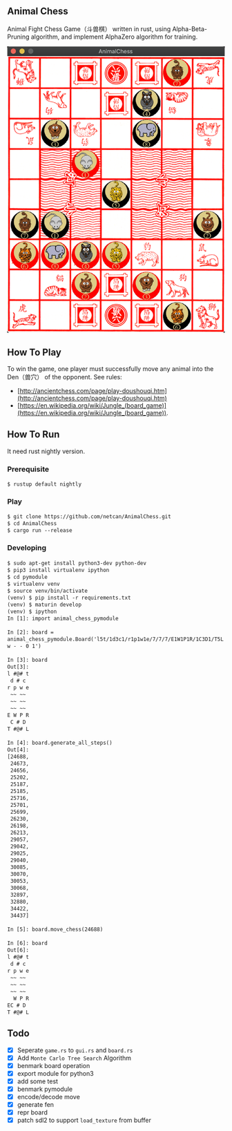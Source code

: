 ## Animal Chess
Animal Fight Chess Game（斗兽棋） written in rust, using Alpha-Beta-Pruning algorithm, and implement AlphaZero algorithm for training.

![assets/animal_chess.png](assets/animal_chess.png)

## How To Play
To win the game, one player must successfully move any animal into the Den（兽穴） of the opponent.
See rules:
- [http://ancientchess.com/page/play-doushouqi.htm](http://ancientchess.com/page/play-doushouqi.htm)
- [https://en.wikipedia.org/wiki/Jungle_(board_game)](https://en.wikipedia.org/wiki/Jungle_(board_game)).

## How To Run
It need rust nightly version.

### Prerequisite
```
$ rustup default nightly
```

### Play
```
$ git clone https://github.com/netcan/AnimalChess.git
$ cd AnimalChess
$ cargo run --release
```

### Developing
```
$ sudo apt-get install python3-dev python-dev
$ pip3 install virtualenv ipython
$ cd pymodule
$ virtualenv venv
$ source venv/bin/activate
(venv) $ pip install -r requirements.txt
(venv) $ maturin develop
(venv) $ ipython
In [1]: import animal_chess_pymodule

In [2]: board = animal_chess_pymodule.Board('l5t/1d3c1/r1p1w1e/7/7/7/E1W1P1R/1C3D1/T5L w - - 0 1')

In [3]: board
Out[3]:
l #@# t
 d # c
r p w e
 ~~ ~~
 ~~ ~~
 ~~ ~~
E W P R
 C # D
T #@# L

In [4]: board.generate_all_steps()
Out[4]:
[24688,
 24673,
 24656,
 25202,
 25187,
 25185,
 25716,
 25701,
 25699,
 26230,
 26198,
 26213,
 29057,
 29042,
 29025,
 29040,
 30085,
 30070,
 30053,
 30068,
 32897,
 32880,
 34422,
 34437]

In [5]: board.move_chess(24688)

In [6]: board
Out[6]:
l #@# t
 d # c
r p w e
 ~~ ~~
 ~~ ~~
 ~~ ~~
  W P R
EC # D
T #@# L
```

## Todo
- [x] Seperate `game.rs` to `gui.rs` and `board.rs`
- [x] Add `Monte Carlo Tree Search` Algorithm
- [x] benmark board operation
- [x] export module for python3
- [x] add some test
- [x] benmark pymodule
- [x] encode/decode move
- [x] generate fen
- [x] repr board
- [x] patch sdl2 to support `load_texture` from buffer
